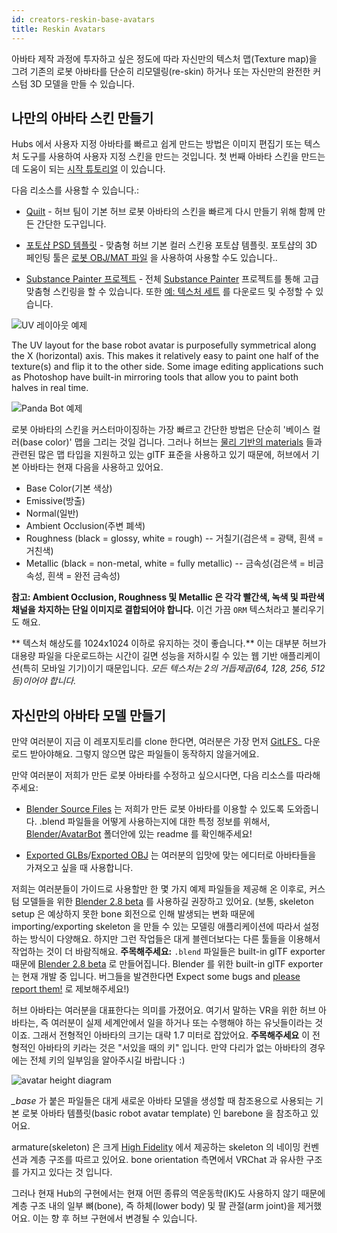 ```yaml
---
id: creators-reskin-base-avatars
title: Reskin Avatars
---
```


아바타 제작 과정에 투자하고 싶은 정도에 따라 자신만의 텍스처 맵(Texture map)을 그려 기존의 로봇 아바타를 단순히 리모델링(re-skin) 하거나 또는 자신만의 완전한 커스텀 3D 모델을 만들 수 있습니다.

## 나만의 아바타 스킨 만들기

Hubs 에서 사용자 지정 아바타를 빠르고 쉽게 만드는 방법은 이미지 편집기 또는 텍스처 도구를 사용하여 사용자 지정 스킨을 만드는 것입니다. 첫 번째 아바타 스킨을 만드는 데 도움이 되는 [시작 튜토리얼](https://docs.google.com/document/d/1K1Eos1sjqN4N9lPlYQfvU53v8f1HxmdTZRjH4RLrGq8/edit) 이 있습니다.

다음 리소스를 사용할 수 있습니다.:

* [Quilt](https://tryquilt.io/) - 허브 팀이 기본 허브 로봇 아바타의 스킨을 빠르게 다시 만들기 위해 함께 만든 간단한 도구입니다. 

* [포토샵 PSD 템플릿](Photoshop) - 맞춤형 허브 기본 컬러 스킨용 포토샵 템플릿. 포토샵의 3D 페인팅 툴은 [로봇 OBJ/MAT 파일](https://github.com/j-conrad/hubs-avatar-pipelines/tree/master/Other%20model%20formats) 을 사용하여 사용할 수도 있습니다..

* [Substance Painter 프로젝트](Substance) - 전체 [Substance Painter](https://www.allegorithmic.com/products/substance-painter) 프로젝트를 통해 고급 맞춤형 스킨링을 할 수 있습니다. 또한 [예: 텍스처 세트](Exported%20Texture%20Sets) 를 다운로드 및 수정할 수 있습니다.

![UV 레이아웃 예제](docs/UVLayout.jpg)

The UV layout for the base robot avatar is purposefully symmetrical along the X (horizontal) axis. This makes it relatively easy to paint one half of the texture(s) and flip it to the other side. Some image editing applications such as Photoshop have built-in mirroring tools that allow you to paint both halves in real time.

![Panda Bot 예제](docs/PandaBot.jpg)

로봇 아바타의 스킨을 커스터마이징하는 가장 빠르고 간단한 방법은 단순히 '베이스 컬러(base color)' 맵을 그리는 것일 겁니다.
그러나 허브는 [물리 기반의 materials](https://www.allegorithmic.com/pbr-guide) 들과 관련된 많은 맵 타입을 지원하고 있는 glTF 표준을 사용하고 있기 때문에,
허브에서 기본 아바타는 현재 다음을 사용하고 있어요.
- Base Color(기본 색상)
- Emissive(방출)
- Normal(일반)
- Ambient Occlusion(주변 폐색)
- Roughness (black = glossy, white = rough) -- 거칠기(검은색 = 광택, 흰색 = 거친색)
- Metallic (black = non-metal, white = fully metallic) -- 금속성(검은색 = 비금속성, 흰색 = 완전 금속성)

**참고: Ambient Occlusion, Roughness 및 Metallic 은 각각 빨간색, 녹색 및 파란색 채널을 차지하는 단일 이미지로 결합되어야 합니다.**
이건 가끔 `ORM` 텍스처라고 불리우기도 해요.

** 텍스처 해상도를 1024x1024 이하로 유지하는 것이 좋습니다.** 이는 대부분 허브가 대용량 파일을 다운로드하는 시간이 길면 성능을 저하시킬 수 있는 웹 기반 애플리케이션(특히 모바일 기기)이기 때문입니다. _모든 텍스처는 2의 거듭제곱(64, 128, 256, 512 등)이어야 합니다._

## 자신만의 아바타 모델 만들기

만약 여러분이 지금 이 레포지토리를 clone 한다면, 여러분은 가장 먼저 [GitLFS](https://git-lfs.github.com/)_ 다운로드 받아야해요. 그렇지 않으면 많은 파일들이 동작하지 않을거에요.

만약 여러분이 저희가 만든 로봇 아바타를 수정하고 싶으시다면, 다음 리소스를 따라해주세요:

* [Blender Source Files](Blender/AvatarBot) 는 저희가 만든 로봇 아바타를 이용할 수 있도록 도와줍니다. .blend 파일들을 어떻게 사용하는지에 대한 특정 정보를 위해서, [Blender/AvatarBot](/Blender/AvatarBot) 폴더안에 있는 readme 를 확인해주세요!

* [Exported GLBs](Exported%20GLB%20models)/[Exported OBJ](Other%20model%20formats) 는 여러분의 입맛에 맞는 에디터로 아바타들을 가져오고 싶을 때 사용합니다. 

저희는 여러분들이 가이드로 사용할만 한 몇 가지 예제 파일들을 제공해 온 이후로, 커스텀 모델들을 위한 [Blender 2.8 beta](https://builder.blender.org/download/) 를 사용하길 권장하고 있어요.
(보통, skeleton setup 은 예상하지 못한 bone 회전으로 인해 발생되는 변화 때문에 importing/exporting skeleton 을 만들 수 있는 모델링 애플리케이션에 따라서 설정하는 방식이 다양해요. 하지만 그런 작업들은 대게 블렌더보다는 다른 툴들을 이용해서 작업하는 것이 더 바람직해요.
**주목해주세요:** `.blend` 파일들은 built-in glTF exporter 때문에 [Blender 2.8 beta](https://builder.blender.org/download/) 로 만들어집니다. Blender 를 위한 built-in glTF exporter 는 현재 개발 중 입니다. 버그들을 발견한다면 Expect some bugs and [please report them!](https://github.com/KhronosGroup/glTF-Blender-IO/issues) 로 제보해주세요!)

허브 아바타는 여러분을 대표한다는 의미를 가졌어요. 여기서 말하는 VR을 위한 허브 아바타는, 즉 여러분이 실제 세계안에서 일을 하거나 또는 수행해야 하는 유닛들이라는 것이죠. 그래서 전형적인 아바타의 크기는 대략 1.7 미터로 잡았어요. 
**주목해주세요** 이 전형적인 아바타의 키라는 것은 "서있을 때의 키" 입니다. 만약 다리가 없는 아바타의 경우에는 전체 키의 일부임을 알아주시길 바랍니다 :) 

![avatar height diagram](../../docs/avatarHeight.jpg)

*_base* 가 붙은 파일들은 대게 새로운 아바타 모델을 생성할 때 참조용으로 사용되는 기본 로봇 아바타 템플릿(basic robot avatar template) 인 barebone 을 참조하고 있어요. 

armature(skeleton) 은 크게 [High Fidelity](https://docs.highfidelity.com/en/rc80/create/avatars/avatar-standards.html#skeleton) 에서 제공하는 skeleton 의 네이밍 컨벤션과 계층 구조를 따르고 있어요. 
bone orientation 측면에서 VRChat 과 유사한 구조를 가지고 있다는 것 입니다.

그러나 현재 Hub의 구현에서는 현재 어떤 종류의 역운동학(IK)도 사용하지 않기 때문에 계층 구조 내의 일부 뼈(bone), 즉 하체(lower body) 및 팔 관절(arm joint)을 제거했어요.
이는 향 후 허브 구현에서 변경될 수 있습니다.
